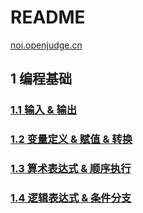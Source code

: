 # README

[noi.openjudge.cn](http://noi.openjudge.cn/)

## 1 编程基础

### [1.1 输入 & 输出](./src/1/1/README.md)

### [1.2 变量定义 & 赋值 & 转换](./src/1/2/README.md)

### [1.3 算术表达式 & 顺序执行](./src/1/3/README.md)

### [1.4 逻辑表达式 & 条件分支](./src/1/4/README.md)
